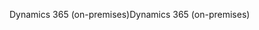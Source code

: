 <span data-ttu-id="c107c-101">Dynamics 365 (on-premises)</span><span class="sxs-lookup"><span data-stu-id="c107c-101">Dynamics 365 (on-premises)</span></span>